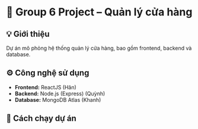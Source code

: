 # 🏪 Group 6 Project – Quản lý cửa hàng

## 💡 Giới thiệu
Dự án mô phỏng hệ thống quản lý cửa hàng, bao gồm frontend, backend và database.

## ⚙️ Công nghệ sử dụng
- **Frontend:** ReactJS (Hân)  
- **Backend:** Node.js (Express) (Quỳnh)  
- **Database:** MongoDB Atlas (Khanh)

## 🧩 Cách chạy dự án
